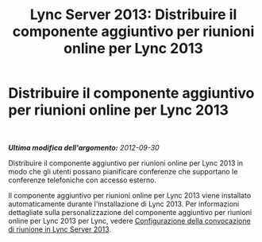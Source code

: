 ﻿---
title: 'Lync Server 2013: Distribuire il componente aggiuntivo per riunioni online per Lync 2013'
TOCTitle: Distribuire il componente aggiuntivo per riunioni online per Lync 2013
ms:assetid: ce8608f6-71d4-46f1-b101-50f163916d52
ms:mtpsurl: https://technet.microsoft.com/it-it/library/Gg398873(v=OCS.15)
ms:contentKeyID: 49302004
ms.date: 08/24/2015
mtps_version: v=OCS.15
ms.translationtype: HT
---

# Distribuire il componente aggiuntivo per riunioni online per Lync 2013

 

_**Ultima modifica dell'argomento:** 2012-09-30_

Distribuire il componente aggiuntivo per riunioni online per Lync 2013 in modo che gli utenti possano pianificare conferenze che supportano le conferenze telefoniche con accesso esterno.

Il componente aggiuntivo per riunioni online per Lync 2013 viene installato automaticamente durante l'installazione di Lync 2013. Per informazioni dettagliate sulla personalizzazione del componente aggiuntivo per riunioni online per Lync 2013 per Lync, vedere [Configurazione della convocazione di riunione in Lync Server 2013](lync-server-2013-configuring-the-meeting-invitation.md).

